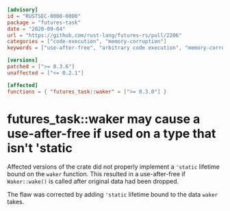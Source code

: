 ```toml
[advisory]
id = "RUSTSEC-0000-0000"
package = "futures-task"
date = "2020-09-04"
url = "https://github.com/rust-lang/futures-rs/pull/2206"
categories = ["code-execution", "memory-corruption"]
keywords = ["use-after-free", "arbitrary code execution", "memory-corruption", "memory-management"]

[versions]
patched = [">= 0.3.6"]
unaffected = ["<= 0.2.1"]

[affected]
functions = { "futures_task::waker" = [">= 0.3.0"] }
```

# futures_task::waker may cause a use-after-free if used on a type that isn't 'static

Affected versions of the crate did not properly implement a `'static` lifetime bound on the `waker` function.
This resulted in a use-after-free if `Waker::wake()` is called after original data had been dropped.

The flaw was corrected by adding `'static` lifetime bound to the data `waker` takes.

